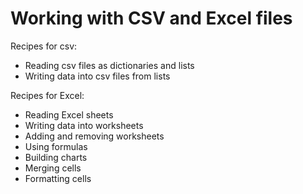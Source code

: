 # Working with CSV and Excel files

Recipes for csv:

- Reading csv files as dictionaries and lists
- Writing data into csv files from lists

Recipes for Excel:

- Reading Excel sheets
- Writing data into worksheets
- Adding and removing worksheets
- Using formulas
- Building charts 
- Merging cells
- Formatting cells
